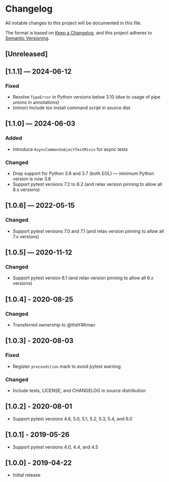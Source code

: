# Changelog
All notable changes to this project will be documented in this file.

The format is based on [Keep a Changelog](https://keepachangelog.com/en/1.0.0/),
and this project adheres to [Semantic Versioning](https://semver.org/spec/v2.0.0.html).


## [Unreleased]


## [1.1.1] — 2024-06-12
### Fixed
 - Resolve `TypeError` in Python versions below 3.10 (due to usage of pipe unions in annotations)
 - (minor) Include tox install command script in source dist


## [1.1.0] — 2024-06-03
### Added
 - Introduce `AsyncCommonSubjectTestMixin` for async tests

### Changed
 - Drop support for Python 3.6 and 3.7 (both EOL) — minimum Python version is now 3.8
 - Support pytest versions 7.2 to 8.2 (and relax version pinning to allow all 8.x versions)


## [1.0.6] — 2022-05-15
### Changed
 - Support pytest versions 7.0 and 7.1 (and relax version pinning to allow all 7.x versions)


## [1.0.5] — 2020-11-12
### Changed
 - Support pytest version 6.1 (and relax version pinning to allow all 6.x versions)


## [1.0.4] - 2020-08-25
### Changed
 - Transferred ownership to @theY4Kman


## [1.0.3] - 2020-08-03
### Fixed
 - Register `precondition` mark to avoid pytest warning

### Changed
 - Include tests, LICENSE, and CHANGELOG in source distribution


## [1.0.2] - 2020-08-01
 - Support pytest versions 4.6, 5.0, 5.1, 5.2, 5.3, 5.4, and 6.0


## [1.0.1] - 2019-05-26
 - Support pytest versions 4.0, 4.4, and 4.5


## [1.0.0] - 2019-04-22
 - Initial release
